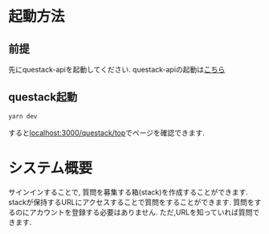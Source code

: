 
# 起動方法

## 前提

先にquestack-apiを起動してください.
questack-apiの起動は[こちら](https://github.com/youthke/questack-api)

## questack起動

```cmd
yarn dev
```

すると[localhost:3000/questack/top](http://localhost:3000/questack/top)でページを確認できます.

# システム概要

サインインすることで, 質問を募集する箱(stack)を作成することができます.
stackが保持するURLにアクセスすることで質問をすることができます.
質問をするのにアカウントを登録する必要はありません.
ただ,URLを知っていれば質問できます.
